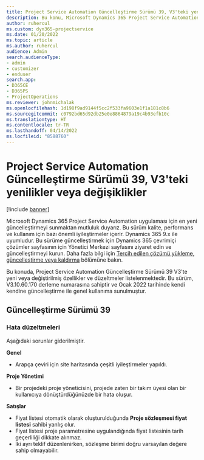 ```yaml
---
title: Project Service Automation Güncelleştirme Sürümü 39, V3'teki yenilikler veya değişiklikler
description: Bu konu, Microsoft Dynamics 365 Project Service Automation Güncelleştirme Sürümü 39, V3'tebulunan özellikleri ve düzeltmeleri listeler.
author: ruhercul
ms.custom: dyn365-projectservice
ms.date: 01/20/2022
ms.topic: article
ms.author: ruhercul
audience: Admin
search.audienceType:
- admin
- customizer
- enduser
search.app:
- D365CE
- D365PS
- ProjectOperations
ms.reviewer: johnmichalak
ms.openlocfilehash: 1d198f9ad9144f5cc2f533fa9603e1f1a181c8b6
ms.sourcegitcommit: c0792bd65d92db25e0e8864879a19c4b93efb10c
ms.translationtype: HT
ms.contentlocale: tr-TR
ms.lasthandoff: 04/14/2022
ms.locfileid: "8588760"
---
```

# <a name="whats-new-or-changed-in-project-service-automation-update-release-39-v3"></a>Project Service Automation Güncelleştirme Sürümü 39, V3'teki yenilikler veya değişiklikler

[!include [banner](../includes/psa-now-project-operations.md)]

Microsoft Dynamics 365 Project Service Automation uygulaması için en yeni güncelleştirmeyi sunmaktan mutluluk duyarız. Bu sürüm kalite, performans ve kullanım için bazı önemli iyileştirmeler içerir. Dynamics 365 9.x ile uyumludur. Bu sürüme güncelleştirmek için Dynamics 365 çevrimiçi çözümler sayfasının için Yönetici Merkezi sayfasını ziyaret edin ve güncelleştirmeyi kurun. Daha fazla bilgi için [Tercih edilen çözümü yükleme, güncelleştirme veya kaldırma](/power-platform/admin/install-remove-preferred-solution) bölümüne bakın.

Bu konuda, Project Service Automation Güncelleştirme Sürümü 39 V3'te yeni veya değiştirilmiş özellikler ve düzeltmeler listelenmektedir. Bu sürüm, V3.10.60.170 derleme numarasına sahiptir ve Ocak 2022 tarihinde kendi kendine güncelleştirme ile genel kullanıma sunulmuştur.

## <a name="update-release-39"></a>Güncelleştirme Sürümü 39

### <a name="bug-fixes"></a>Hata düzeltmeleri

Aşağıdaki sorunlar giderilmiştir.

**Genel**

- Arapça çeviri için site haritasında çeşitli iyileştirmeler yapıldı.

**Proje Yönetimi**

- Bir projedeki proje yöneticisini, projede zaten bir takım üyesi olan bir kullanıcıya dönüştürdüğünüzde bir hata oluşur.

**Satışlar**

- Fiyat listesi otomatik olarak oluşturulduğunda **Proje sözleşmesi fiyat listesi** sahibi yanlış olur. 
- Fiyat listesi proje parametresine uygulandığında fiyat listesinin tarih geçerliliği dikkate alınmaz.
- İki ayrı teklif düzenlenirken, sözleşme birimi doğru varsayılan değere sahip olmayabilir.
